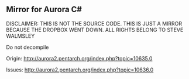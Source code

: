 Mirror for Aurora C#
-----------
DISCLAIMER: THIS IS NOT THE SOURCE CODE. THIS IS JUST A MIRROR BECAUSE THE DROPBOX WENT DOWN. ALL RIGHTS BELONG TO STEVE WALMSLEY

Do not decompile

Origin: <http://aurora2.pentarch.org/index.php?topic=10635.0>

Issues: <http://aurora2.pentarch.org/index.php?topic=10636.0>
